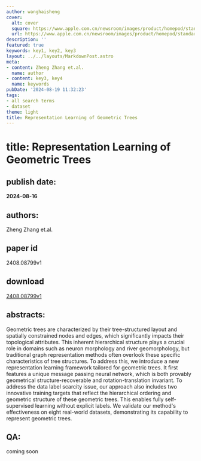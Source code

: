 ```yaml
---
author: wanghaisheng
cover:
  alt: cover
  square: https://www.apple.com.cn/newsroom/images/product/homepod/standard/Apple-HomePod-hero-230118_big.jpg.large_2x.jpg
  url: https://www.apple.com.cn/newsroom/images/product/homepod/standard/Apple-HomePod-hero-230118_big.jpg.large_2x.jpg
description: ''
featured: true
keywords: key1, key2, key3
layout: ../../layouts/MarkdownPost.astro
meta:
- content: Zheng Zhang et.al.
  name: author
- content: key3, key4
  name: keywords
pubDate: '2024-08-19 11:32:23'
tags:
- all search terms
- dataset
theme: light
title: Representation Learning of Geometric Trees
---
```


# title: Representation Learning of Geometric Trees 
## publish date: 
**2024-08-16** 
## authors: 
  Zheng Zhang et.al. 
## paper id
2408.08799v1
## download
[2408.08799v1](http://arxiv.org/abs/2408.08799v1)
## abstracts:
Geometric trees are characterized by their tree-structured layout and spatially constrained nodes and edges, which significantly impacts their topological attributes. This inherent hierarchical structure plays a crucial role in domains such as neuron morphology and river geomorphology, but traditional graph representation methods often overlook these specific characteristics of tree structures. To address this, we introduce a new representation learning framework tailored for geometric trees. It first features a unique message passing neural network, which is both provably geometrical structure-recoverable and rotation-translation invariant. To address the data label scarcity issue, our approach also includes two innovative training targets that reflect the hierarchical ordering and geometric structure of these geometric trees. This enables fully self-supervised learning without explicit labels. We validate our method's effectiveness on eight real-world datasets, demonstrating its capability to represent geometric trees.
## QA:
coming soon
